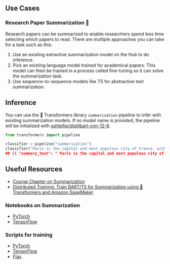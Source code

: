 ## Use Cases 

### Research Paper Summarization 🧐
Research papers can be summarized to enable researchers spend less time selecting which papers to read. There are multiple approaches you can take for a task such as this:
1. Use an existing extractive summarization model on the Hub to do inference.
2. Pick an existing language model trained for academical papers. This model can then be trained in a process called fine-tuning so it can solve the summarization task.
3. Use sequence-to-sequence models like T5 for abstractive text summarization.

## Inference
You can use the 🤗 Transformers library `summarization` pipeline to infer with existing summarization models. If no model name is provided, the pipeline will be initialized with [sshleifer/distilbart-cnn-12-6](https://huggingface.co/sshleifer/distilbart-cnn-12-6).

```python
from transformers import pipeline

classifier = pipeline("summarization")
classifier("Paris is the capital and most populous city of France, with an estimated population of 2,175,601 residents as of 2018, in an area of more than 105 square kilometres (41 square miles). The City of Paris is the centre and seat of government of the region and province of Île-de-France, or Paris Region, which has an estimated population of 12,174,880, or about 18 percent of the population of France as of 2017.”)
## [{ "summary_text": " Paris is the capital and most populous city of France..." }]
```

## Useful Resources
- [Course Chapter on Summarization](https://huggingface.co/course/chapter7/5?fw=pt)
- [Distributed Training: Train BART/T5 for Summarization using 🤗 Transformers and Amazon SageMaker](https://huggingface.co/blog/sagemaker-distributed-training-seq2seq)

### Notebooks on Summarization
- [PyTorch](https://github.com/huggingface/notebooks/blob/master/examples/summarization.ipynb)
- [TensorFlow](https://github.com/huggingface/notebooks/blob/master/examples/summarization-tf.ipynb)

### Scripts for training
- [PyTorch](https://github.com/huggingface/notebooks/blob/master/examples/summarization.ipynb)
- [TensorFlow](https://github.com/huggingface/notebooks/blob/master/examples/summarization-tf.ipynb)
- [Flax](https://github.com/huggingface/transformers/tree/master/examples/flax/summarization)